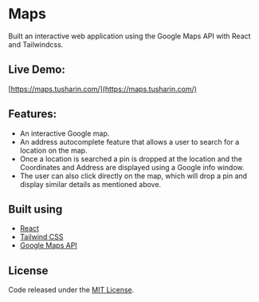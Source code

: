 # Maps
Built an interactive web application using the Google Maps API with React and Tailwindcss.

## Live Demo:
[https://maps.tusharin.com/](https://maps.tusharin.com/)

## Features:
- An interactive Google map.
- An address autocomplete feature that allows a user to search for a location on the map.
- Once a location is searched a pin is dropped at the location and the Coordinates and Address are displayed using a Google info window.
- The user can also click directly on the map, which will drop a pin and display similar details as mentioned above.

## Built using
- [React](https://react.dev/)
- [Tailwind CSS](https://tailwindcss.com/)
- [Google Maps API](https://www.npmjs.com/package/@react-google-maps/api)

## License
Code released under the [MIT License](https://github.com/Tushar-Indurjeeth/Maps/blob/1cc9b7a91be305f798fe26e32a5b1cc0bb53e247/LICENSE).


